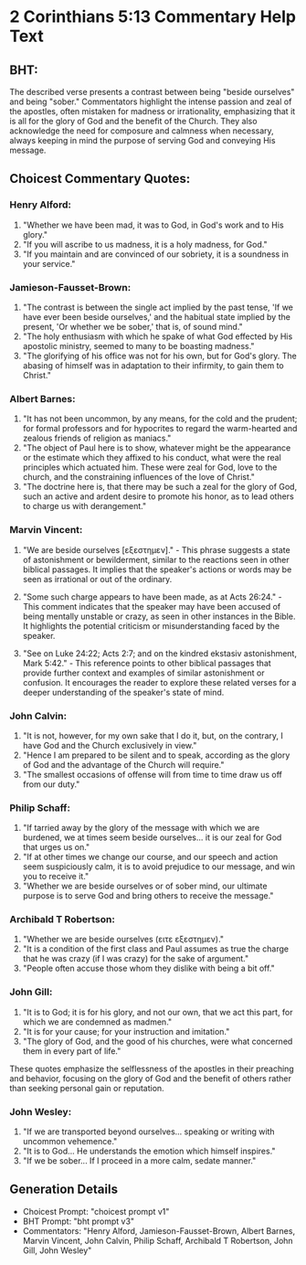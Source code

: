 # 2 Corinthians 5:13 Commentary Help Text

## BHT:
The described verse presents a contrast between being "beside ourselves" and being "sober." Commentators highlight the intense passion and zeal of the apostles, often mistaken for madness or irrationality, emphasizing that it is all for the glory of God and the benefit of the Church. They also acknowledge the need for composure and calmness when necessary, always keeping in mind the purpose of serving God and conveying His message.

## Choicest Commentary Quotes:
### Henry Alford:
1. "Whether we have been mad, it was to God, in God's work and to His glory."
2. "If you will ascribe to us madness, it is a holy madness, for God."
3. "If you maintain and are convinced of our sobriety, it is a soundness in your service."

### Jamieson-Fausset-Brown:
1. "The contrast is between the single act implied by the past tense, 'If we have ever been beside ourselves,' and the habitual state implied by the present, 'Or whether we be sober,' that is, of sound mind."
2. "The holy enthusiasm with which he spake of what God effected by His apostolic ministry, seemed to many to be boasting madness."
3. "The glorifying of his office was not for his own, but for God's glory. The abasing of himself was in adaptation to their infirmity, to gain them to Christ."

### Albert Barnes:
1. "It has not been uncommon, by any means, for the cold and the prudent; for formal professors and for hypocrites to regard the warm-hearted and zealous friends of religion as maniacs."
2. "The object of Paul here is to show, whatever might be the appearance or the estimate which they affixed to his conduct, what were the real principles which actuated him. These were zeal for God, love to the church, and the constraining influences of the love of Christ."
3. "The doctrine here is, that there may be such a zeal for the glory of God, such an active and ardent desire to promote his honor, as to lead others to charge us with derangement."

### Marvin Vincent:
1. "We are beside ourselves [εξεστημεν]." - This phrase suggests a state of astonishment or bewilderment, similar to the reactions seen in other biblical passages. It implies that the speaker's actions or words may be seen as irrational or out of the ordinary.

2. "Some such charge appears to have been made, as at Acts 26:24." - This comment indicates that the speaker may have been accused of being mentally unstable or crazy, as seen in other instances in the Bible. It highlights the potential criticism or misunderstanding faced by the speaker.

3. "See on Luke 24:22; Acts 2:7; and on the kindred ekstasiv astonishment, Mark 5:42." - This reference points to other biblical passages that provide further context and examples of similar astonishment or confusion. It encourages the reader to explore these related verses for a deeper understanding of the speaker's state of mind.

### John Calvin:
1. "It is not, however, for my own sake that I do it, but, on the contrary, I have God and the Church exclusively in view."
2. "Hence I am prepared to be silent and to speak, according as the glory of God and the advantage of the Church will require."
3. "The smallest occasions of offense will from time to time draw us off from our duty."

### Philip Schaff:
1. "If tarried away by the glory of the message with which we are burdened, we at times seem beside ourselves... it is our zeal for God that urges us on." 
2. "If at other times we change our course, and our speech and action seem suspiciously calm, it is to avoid prejudice to our message, and win you to receive it." 
3. "Whether we are beside ourselves or of sober mind, our ultimate purpose is to serve God and bring others to receive the message."

### Archibald T Robertson:
1. "Whether we are beside ourselves (ειτε εξεστημεν)."
2. "It is a condition of the first class and Paul assumes as true the charge that he was crazy (if I was crazy) for the sake of argument."
3. "People often accuse those whom they dislike with being a bit off."

### John Gill:
1. "It is to God; it is for his glory, and not our own, that we act this part, for which we are condemned as madmen."
2. "It is for your cause; for your instruction and imitation."
3. "The glory of God, and the good of his churches, were what concerned them in every part of life."

These quotes emphasize the selflessness of the apostles in their preaching and behavior, focusing on the glory of God and the benefit of others rather than seeking personal gain or reputation.

### John Wesley:
1. "If we are transported beyond ourselves... speaking or writing with uncommon vehemence." 
2. "It is to God... He understands the emotion which himself inspires." 
3. "If we be sober... If I proceed in a more calm, sedate manner."


## Generation Details
- Choicest Prompt: "choicest prompt v1"
- BHT Prompt: "bht prompt v3"
- Commentators: "Henry Alford, Jamieson-Fausset-Brown, Albert Barnes, Marvin Vincent, John Calvin, Philip Schaff, Archibald T Robertson, John Gill, John Wesley"
